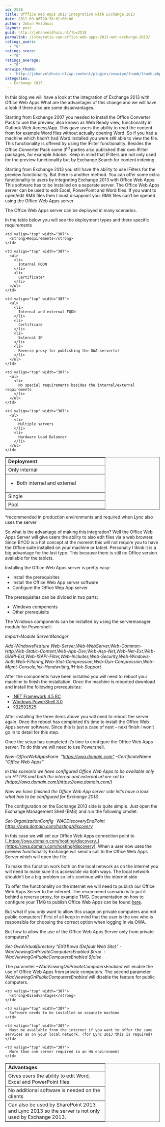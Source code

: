 ```yaml
---
id: 2518
title: Offfice Web Apps 2013 integration with Exchange 2013
date: 2012-09-06T20:38:01+00:00
author: Johan Veldhuis
layout: post
guid: http://johanveldhuis.nl/?p=2518
permalink: /integratie-van-office-web-apps-2013-met-exchange-2013/
ratings_users:
  - "0"
ratings_score:
  - "0"
ratings_average:
  - "0"
onswipe_thumb:
  - 'http://johanveldhuis.nl/wp-content/plugins/onswipe/thumb/thumb.php?src=http://johanveldhuis.nl/wp-content/plugins/sociable-zyblog-edition/images/digg.png&amp;w=600&amp;h=800&amp;zc=1&amp;q=75&amp;f=0'
categories:
  - Exchange 2013
---
```

In this blog we will have a look at the integration of Exchange 2013 with Office Web Apps What are the advantages of this change and we will have a look if there also are some disadvantages.

Starting from Exchange 2007 you needed to install the Office Converter Pack to use the preview, also known as Web Ready view, functionality in Outlook Web Access/App. This gave users the ability to read the content from for example Word files without actually opening Word. So if you had a machine which hadn’t had Word installed you were still able to view the file. This functionality is offered by using the IFilter functionality. Besides the Office Converter Pack some 3<sup>rd</sup> parties also published their own IFilter packages, for example Adobe.  Keep in mind that IFilters are not only used for the preview functionality but by Exchange Search for content indexing.

Starting from Exchange 2013 you still have the ability to use IFilters for the preview functionality. But there is another method. You can offer some extra functionality to users by integrating Exchange 2013 with Office Web Apps. This software has to be installed on a separate server. The Office Web Apps server can be used to edit Excel, PowerPoint and Word files. If you want to open/edit RMS files then I must disappoint you. RMS files can’t be opened using the Office Web Apps server.

The Office Web Apps server can be deployed in many scenarios.

In the table below you will see the deployment types and there specific requirements

<table border="1" cellspacing="0" cellpadding="0">
  <tr>
    <td valign="top" width="307">
      <strong>Deployment</strong>
    </td>
    
    <td valign="top" width="307">
      <strong>Requirements</strong>
    </td>
  </tr>
  
  <tr>
    <td valign="top" width="307">
      Only internal
    </td>
    
    <td valign="top" width="307">
      <ul>
        <li>
          Internal FQDN
        </li>
        <li>
          Certificate*
        </li>
      </ul>
    </td>
  </tr>
  
  <tr>
    <td valign="top" width="307">
      <ul>
        <li>
          Both internal and external
        </li>
      </ul>
    </td>
    
    <td valign="top" width="307">
      <ul>
        <li>
          Internal and external FQDN
        </li>
        <li>
          Certificate
        </li>
        <li>
          External IP
        </li>
        <li>
          Reverse proxy for publishing the OWA server(s)
        </li>
      </ul>
    </td>
  </tr>
  
  <tr>
    <td valign="top" width="307">
      Single
    </td>
    
    <td valign="top" width="307">
      <ul>
        <li>
          No special requirements besides the internal/external requirements
        </li>
      </ul>
    </td>
  </tr>
  
  <tr>
    <td valign="top" width="307">
      Pool
    </td>
    
    <td valign="top" width="307">
      <ul>
        <li>
          Multiple servers
        </li>
        <li>
          Hardware Load Balancer
        </li>
      </ul>
    </td>
  </tr>
</table>

*recommended in production environments and required when Lync also uses the server

So what is the advantage of making this integration? Well the Office Web Apps Server will give users the ability to also edit files via a web browser. Since BYOD is a hot concept at the moment this will not require you to have the Office suite installed on your machine or tablet. Personally I think it is a big advantage for the last type. This because there is still no Office version available for the tablets.

Installing the Office Web Apps server is pretty easy:

  * Install the prerequisites
  * Install the Office Web App server software
  * Configure the Office Wep App server

The prerequisites can be divided in two parts:

  * Windows components
  * Other prerequisits

The Windows components can be installed by using the servermanager module for Powershell:

_Import-Module ServerManager_

_Add-WindowsFeature Web-Server,Web-WebServer,Web-Common-Http,Web-Static-Content,Web-App-Dev,Web-Asp-Net,Web-Net-Ext,Web-ISAPI-Ext,Web-ISAPI-Filter,Web-Includes,Web-Security,Web-Windows-Auth,Web-Filtering,Web-Stat-Compression,Web-Dyn-Compression,Web-Mgmt-Console,Ink-Handwriting,IH-Ink-Support_

After the components have been installed you will need to reboot your machine to finish the installation. Once the machine is rebooted download and install the following prerequisites:

  * <a href="http://www.microsoft.com/en-us/download/details.aspx?id=29909" target="_blank">.NET Framework 4.5 RC</a>
  * <a href="http://www.microsoft.com/en-us/download/details.aspx?id=29939" target="_blank">Windows PowerShell 3.0</a>
  * <a href="http://www.microsoft.com/en-us/download/details.aspx?displaylang=en&id=27929" target="_blank">KB2592525</a>

After installing the three items above you will need to reboot the server again. Once the reboot has completed it’s time to install the Office Web Apps server software. Since this is just a case of next – next finish I won’t go in to detail for this step.

Once the setup has completed it’s time to configure the Office Web Apps server. To do this we will need to use Powershell.

_New-OfficeWebAppsFarm  “https://owa.domain.com” –CertificateName “Office Web Apps”_

_In this scenario we have configured Office Web Apps to be available only via HTTPS and both the internal and external url are set to [https://owa.domain.com](https://owa.domain.com/)_

_Now we have finished the Office Web App server side let’s have a look what has to be configured for Exchange 2013._

The configuration on the Exchange 2013 side is quite simple. Just open the Exchange Management Shell (EMS) and run the following cmdlet:

_Set-OrganizationConfig -WACDiscoveryEndPoint https://owa.domain.com/hosting/discovery_

In this case we will set our Office Web Apps connection point to [_https://owa.domain.com/hosting/discovery_](https://owa.domain.com/hosting/discovery). When a user now uses the preview functionality Exchange will send a call to the Office Web Apps Server which will open the file.

To make this function work both on the local network as on the internet you will need to make sure it is accessible via both ways. The local network shouldn’t be a big problem so let’s continue with the internet side.

To offer the functionality on the internet we will need to publish our Office Web Apps Server to the internet. The recommend scenario is to put it behind a reverse proxy, for example TMG. Documentation on how to configure your TMG to publish Office Web Apps can be found [here](http://technet.microsoft.com/en-us/library/jj204665(v=ocs.15).aspx).

But what if you only want to allow this usage on private computers and not public computers? First of all keep in mind that the user is the one who is responsible for choosing the correct option when logging in via OWA.

But how to allow the use of the Office Web Apps Server only from private computers?

_Set-OwaVirtualDirectory &#8220;EX01\owa (Default Web Site)&#8221; -WacViewingOnPrivateComputersEnabled $true  -WacViewingOnPublicComputersEnabled $false_

The parameter _–WacViewingOnPrivateComputersEnabled_ will enable the use of Office Web Apps from private computers. The second parameter _WacViewingOnPublicComputersEnabled_ will disable the feature for public computers.

<table border="1" cellspacing="0" cellpadding="0">
  <tr>
    <td valign="top" width="307">
      <strong>Advantages</strong>
    </td>
    
    <td valign="top" width="307">
      <strong>Disadvantages</strong>
    </td>
  </tr>
  
  <tr>
    <td valign="top" width="307">
      Gives users the ability to edit Word, Excel and PowerPoint files
    </td>
    
    <td valign="top" width="307">
      Software needs to be installed on separate machine
    </td>
  </tr>
  
  <tr>
    <td valign="top" width="307">
      No additional software is needed on the clients
    </td>
    
    <td valign="top" width="307">
      Must be available from the internet if you want to offer the same services as on your local network. (for Lync 2013 this is required)
    </td>
  </tr>
  
  <tr>
    <td valign="top" width="307">
      Can also be used by SharePoint 2013 and Lync 2013 so the server is not only used by Exchange 2013.
    </td>
    
    <td valign="top" width="307">
      More than one server required in an HA environment
    </td>
  </tr>
</table>

<div id="UMS_TOOLTIP" style="z-index: 2147483647; position: absolute; display: none; background: none transparent scroll repeat 0% 0%; cursor: pointer;">
  <img id="ums_img_tooltip" class="UMSRatingIcon" alt="" />
</div>